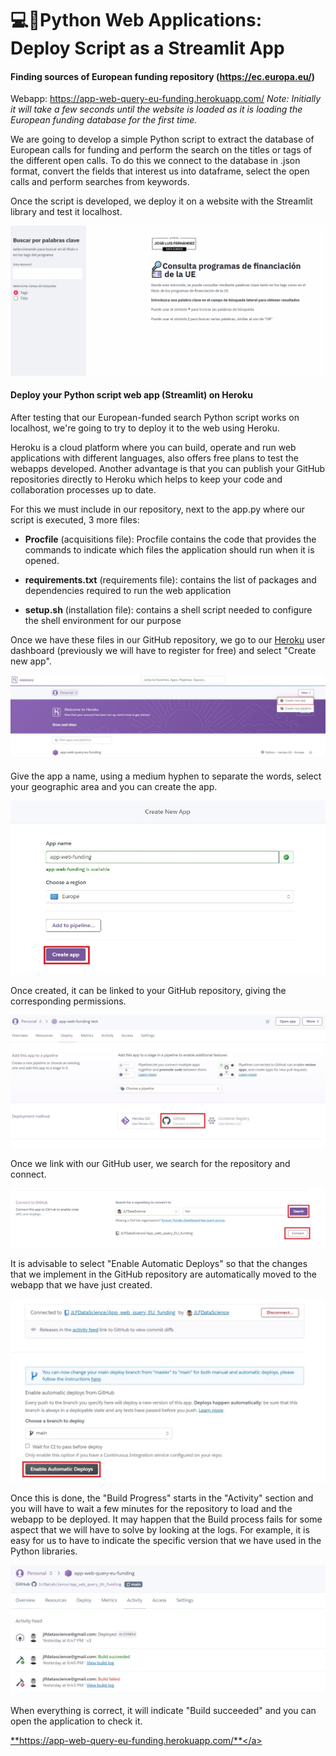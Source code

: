# 💻🔗Python Web Applications: Deploy Script as a Streamlit App
#### Finding sources of European funding repository (https://ec.europa.eu/)

Webapp: <a href="https://app-web-query-eu-funding.herokuapp.com/" onclick="return ! window.open(this.href);">https://app-web-query-eu-funding.herokuapp.com/</a>
*Note: Initially it will take a few seconds until the website is loaded as it is loading the European funding database for the first time.*

We are going to develop a simple Python script to extract the database of European calls for funding and perform the search on the titles or tags of the different open calls.
To do this we connect to the database in .json format, convert the fields that interest us into dataframe, select the open calls and perform searches from keywords.  

Once the script is developed, we deploy it on a website with the Streamlit library and test it localhost.  

![Deploy Web App in localhost](/image/Web_App_localhost.gif)  

#### Deploy your Python script web app (Streamlit) on Heroku  

After testing that our European-funded search Python script works on localhost, we're going to try to deploy it to the web using Heroku.

Heroku is a cloud platform where you can build, operate and run web applications with different languages, also offers free plans to test the webapps developed.
Another advantage is that you can publish your GitHub repositories directly to Heroku which helps to keep your code and collaboration processes up to date.

For this we must include in our repository, next to the app.py where our script is executed, 3 more files:
* **Procfile** (acquisitions file): Procfile contains the code that provides the commands to indicate which files the application should run when it is opened.

* **requirements.txt** (requirements file): contains the list of packages and dependencies required to run the web application

* **setup.sh** (installation file): contains a shell script needed to configure the shell environment for our purpose  

Once we have these files in our GitHub repository, we go to our [Heroku](https://www.heroku.com/) user dashboard (previously we will have to register for free) and select "Create new app".  

![Create New App](/image/Heroku_New_app.jpg)  

Give the app a name, using a medium hyphen to separate the words, select your geographic area and you can create the app.  

![Create New App](/image/App_name.jpg)  

Once created, it can be linked to your GitHub repository, giving the corresponding permissions.

![Create New App](/image/link_Github.jpg)  

Once we link with our GitHub user, we search for the repository and connect.

![Create New App](/image/link_Github_2.jpg)  

  It is advisable to select "Enable Automatic Deploys" so that the changes that we implement in the GitHub repository are automatically moved to the webapp that we have just created.  

  ![Create New App](/image/link_Github_3.jpg)   

  Once this is done, the "Build Progress" starts in the "Activity" section and you will have to wait a few minutes for the repository to load and the webapp to be deployed. It may happen that the Build process fails for some aspect that we will have to solve by looking at the logs. For example, it is easy for us to have to indicate the specific version that we have used in the Python libraries.  

  ![Create New App](/image/Activity_logs.jpg)  

  When everything is correct, it will indicate "Build succeeded" and you can open the application to check it.

  <a href="https://app-web-query-eu-funding.herokuapp.com/" target=" _blank">**https://app-web-query-eu-funding.herokuapp.com/**</a> 
